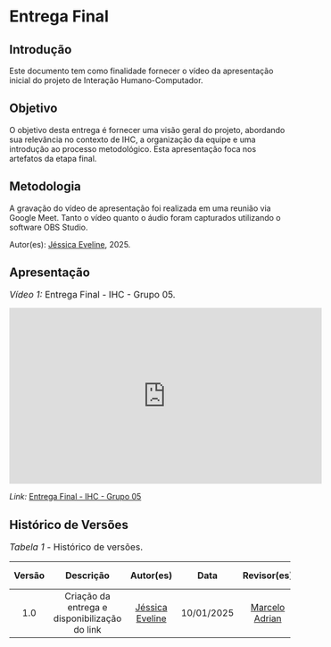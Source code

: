 # Entrega Final

## Introdução

Este documento tem como finalidade fornecer o vídeo da apresentação inicial do projeto de Interação Humano-Computador.

## Objetivo

O objetivo desta entrega é fornecer uma visão geral do projeto, abordando sua relevância no contexto de IHC, a organização da equipe e uma introdução ao processo metodológico. Esta apresentação foca nos artefatos da etapa final.

## Metodologia

A gravação do vídeo de apresentação foi realizada em uma reunião via Google Meet. Tanto o vídeo quanto o áudio foram capturados utilizando o software OBS Studio.

Autor(es): [Jéssica Eveline](https://github.com/xzxjesse), 2025.

## Apresentação

<font size="3"><p style="text-align: left">*Vídeo 1:* Entrega Final - IHC - Grupo 05.</p></font>

<iframe width="560" height="315" src="https://youtu.be/" title="YouTube video player" frameborder="0" allow="accelerometer; autoplay; clipboard-write; encrypted-media; gyroscope; picture-in-picture; web-share" referrerpolicy="strict-origin-when-cross-origin" allowfullscreen></iframe>

*Link:* [Entrega Final - IHC - Grupo 05](https://youtu.be/)

## Histórico de Versões

<font size="3"><p style="text-align: left">*Tabela 1* - Histórico de versões.</p></font>

| Versão |                   Descrição                   |                      Autor(es)                      |    Data    | Revisor(es) | Data de revisão |
| :----: | :-------------------------------------------: | :-------------------------------------------------: | :--------: | :---------: | :-------------: |
|  1.0   | Criação da entrega e disponibilização do link | [Jéssica Eveline](https://github.com/xzxjesse) | 10/01/2025 |      [Marcelo Adrian](https://github.com/Marcelo-Adrian)       |    10/01/2025             |